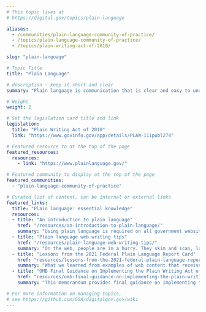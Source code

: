```yaml
---
# This topic lives at
# https://digital.gov/topics/plain-language

aliases:
  - /communities/plain-language-community-of-practice/
  - /topics/plain-language-community-of-practice/
  - /topics/plain-writing-act-of-2010/

slug: "plain-language"

# Topic Title
title: "Plain Language"

# description — keep it short and clear
summary: "Plain language is communication that is clear and easy to understand for your target audience, regardless of the medium used to deliver it. It is communication your audience can understand the first time they encounter it. Using plain language on government websites is one of the best ways to reach your target audience. A clear, concise message builds trust with users because they can understand your call to action and complete their tasks and meet their needs."

# Weight
weight: 2

# Set the legislation card title and link
legislation:
  title: "Plain Writing Act of 2010"
  link: "https://www.govinfo.gov/app/details/PLAW-111publ274"

# Featured resource to at the top of the page
featured_resources:
  resources:
    - link: "https://www.plainlanguage.gov/"

# Featured community to display at the top of the page
featured_communities:
  - "plain-language-community-of-practice"

# Curated list of content, can be internal or external links
featured_links:
  title: "Plain language: essential knowledge"
  resources:
  - title: "An introduction to plain language"
    href: "/resources/an-introduction-to-plain-language/"
    summary: "Using plain language is required on all government websites and also creates a better user experience."
  - title: "Plain language web writing tips"
    href: "/resources/plain-language-web-writing-tips/"
    summary: "On the web, people are in a hurry. They skim and scan, looking for fast answers to their questions, so it’s important to get to the point—quickly."
  - title: "Lessons from the 2021 Federal Plain Language Report Card"
    href: "resources/lessons-from-the-2021-federal-plain-language-report-card/"
    summary: "What we learned from examples of web content that received both high and low scores."
  - title: "OMB Final Guidance on Implementing the Plain Writing Act of 2010 (M-11-15)"
    href: "resources/omb-final-guidance-on-implementing-the-plain-writing-act-of-2010-m-11-15/"
    summary: "This memorandum provides final guidance on implementing the Act and is designed to promote the goals of the President’s Open Government Initiative."

# For more information on managing topics,
# see https://github.com/GSA/digitalgov.gov/wiki
---
```


